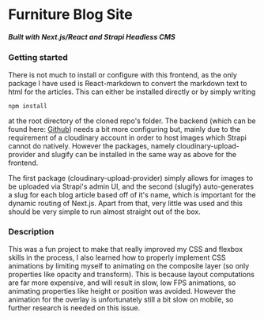 # Furniture Blog Site

##### Built with Next.js/React and Strapi Headless CMS

### Getting started

There is not much to install or configure with this frontend, as the only package I have used is React-markdown to convert the markdown text to html for the articles. This can either be installed directly or by simply writing
  
    npm install
    
at the root directory of the cloned repo's folder. The backend (which can be found here: [Github](https://github.com/jaw162/blog-site-strapi-backend)) needs a bit more configuring but, mainly due to the requirement of a cloudinary account in order to host images which Strapi cannot do natively. However the packages, namely cloudinary-upload-provider and slugify can be installed in the same way as above for the frontend. 

The first package (cloudinary-upload-provider) simply allows for images to be uploaded via Strapi's admin UI, and the second (slugify) auto-generates a slug for each blog article based off of it's name, which is important for the dynamic routing of Next.js. Apart from that, very little was used and this should be  very simple to run almost straight out of the box.

### Description

This was a fun project to make that really improved my CSS and flexbox skills in the process, I also learned how to properly implement CSS animations by limiting myself to animating on the composite layer (so only properties like opacity and transform). This is because layout computations are far more expensive, and will result in slow, low FPS animations, so animating properties like height or position was avoided. However the animation for the overlay is unfortunately still a bit slow on mobile, so further research is needed on this issue.
